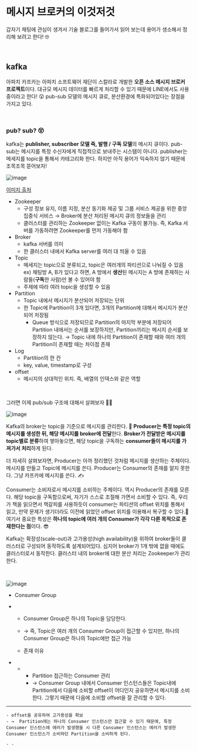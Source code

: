 # 메시지 브로커의 이것저것

갑자기 채팅에 관심이 생겨서 기술 블로그를 들어가서 읽어 보는데 용어가 생소해서 정리해 보려고 한다! 🤓

<br>

## kafka

아파치 카프카는 아파치 소프트웨어 재단이 스칼라로 개발한 **오픈 소스 메시지 브로커 프로젝트**이다. 대규모 메시지 데이터를 빠르게 처리할 수 있기 때문에 LINE에서도 사용 중이라고 한다! 😲 pub-sub 모델의 메시지 큐로, 분산환경에 특화되어있다는 장점을 가지고 있다.

<br>

### pub? sub? 😵

kafka는 **publisher, subscriber 모델 즉, 발행 / 구독 모델**의 메시지 큐이다. pub-sub는 메시지를 특정 수신자에게 직접적으로 보내주는 시스템이 아니다. publisher는 메세지를 topic을 통해서 카테고리화 한다. 하지만 아직 용어가 익숙하지 않기 때문에 조목조목 뜯어보자!

![image](https://user-images.githubusercontent.com/62419307/102895113-7c442500-44a7-11eb-9026-5ebae7ee07d2.png)

[이미지 출처](https://victorydntmd.tistory.com/344?category=798367)

+ Zookeeper
  + 구성 정보 유지, 이름 지정, 분산 동기화 제공 및 그룹 서비스 제공을 위한 중앙 집중식 서비스
    → Broker에 분산 처리된 메시지 큐의 정보들을 관리
  + 클러스터를 관리하는 Zookeeper 없이는 Kafka 구동이 불가능. 즉, Kafka 서버를 가동하려면 Zookeeper를 먼저 가동해야 함
+ Broker
  + kafka 서버를 의미
  + 한 클러스터 내에서 Kafka server를 여러 대 띄울 수 있음
+ Topic
  + 메세지는 topic으로 분류되고, topic은 여러개의 파티션으로 나눠질 수 있음
    ex) 채팅방 A, B가 있다고 하면, A 방에서 **생산**된 메시지는 A 방에 존재하는 사람들(**구독**한 사람)만 볼 수 있어야 함
  + 주제에 따라 여러 topic을 생성할 수 있음
+ Partition
  + Topic 내에서 메시지가 분산되어 저장되는 단위
  + 한 Topic에 Partition이 3개 있다면, 3개의 Partition에 대해서 메시지가 분산되어 저장됨
    + Queue 방식으로 저장되므로 Partition의 마지막 부분에 저장되어 Partition 내에서는 순서를 보장하지만, Partition끼리는 메시지 순서를 보장하지 않는다.
      → Topic 내에 하나의 Partition이 존재할 때와 여러 개의 Partition이 존재할 때는 차이점 존재
+ Log
  + Partition의 한 칸
  + key, value, timestamp로 구성
+ offset
  + 메시지의 상대적인 위치. 즉, 배열의 인덱스와 같은 역할

<br>

그러면 이제 pub/sub 구조에 대해서 살펴보자 🙋‍♀️

![image](https://user-images.githubusercontent.com/62419307/102896243-68012780-44a9-11eb-90b5-e327374a725d.png)

Kafka의 broker는 topic을 기준으로 메시지를 관리한다. 💌 **Producer는 특정 topic의 메시지를 생성한 뒤, 해당 메시지를 broker에 전달**한다. **Broker가 전달받은 메시지를 topic별로 분류**하여 쌓아놓으면, 해당 topic을 구독하는 **consumer들이 메시지를 가져가서 처리**하게 된다.

더 자세히 살펴보자면, Producer는 아까 정리했던 것처럼 메시지를 생산하는 주체이다. 메시지를 만들고 Topic에 메시지를 쓴다. Producer는 Consumer의 존재를 알지 못한다. 그냥 카프카에 메시지를 쓴다. ✍

Consumer는 소비자로서 메시지를 소비하는 주체이다. 역시 Producer의 존재를 모른다. 해당 topic을 구독함으로써, 자기가 스스로 조절해 가면서 소비할 수 있다. 즉, 우리가 책을 읽으면서 책갈피를 사용하듯이 consumer는 파티션의 offset 위치를 통해서 읽고, 만약 문제가 생기더라도 이전에 읽었던 offset 위치를 이용해서 복구할 수 있다.📑 여기서 중요한 특성은 **하나의 topic에 여러 개의 Consumer가 각각 다른 목적으로 존재한다는 점**이다. 😎

Kafka는 확장성(scale-out)과 고가용성(high availability)을 위하여 broker들이 클러스터로 구성되어 동작하도록 설계되어있다. 심지어 broker가 1개 밖에 없을 때에도 클러스터로서 동작한다. 클러스터 내의 broker에 대한 분산 처리는 Zookeeper가 관리한다.

<br>

![image](https://user-images.githubusercontent.com/62419307/103002717-bfb79580-4572-11eb-9c00-856ee991c924.png)

- Consumer Group

- - Consumer Group은 하나의 Topic을 담당한다.
  - → 즉, Topic은 여러 개의 Consumer Group이 접근할 수 있지만, 하나의 Consumer Group은 하나의 Topic에만 접근 가능

  - 존재 이유

- - - Partition 접근하는 Consumer 관리
    - → Consumer Group 내에서 Consumer 인스턴스들은 Topic내에 Partition에서 다음에 소비할 offset이 어디인지 공유하면서 메시지를 소비한다. 그렇기 때문에 다음에 소비할 offset을 잘 관리할 수 있다.

- - - - 

    - offset을 공유하여 고가용성을 확보
    - →  Partition에는 하나의 Consumer 인스턴스만 접근할 수 있기 때문에, 특정 Consumer 인스턴스에 에러가 발생했을 시 다른 Consumer 인스턴스는 에러가 발생한 Consumer 인스턴스가 소비하던 Partition을 소비하게 된다.

    - - 